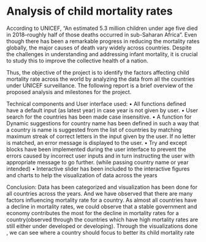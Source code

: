 # Analysis of child mortality rates

According to UNICEF, “An estimated 5.3 million children under age five died in 2018–roughly half of those deaths occurred in sub-Saharan Africa”. Even though there has been a remarkable progress in reducing the mortality rates globally, the major causes of death vary widely across countries. Despite the challenges in understanding and addressing infant mortality, it is crucial to study this to improve the collective health of a nation.

Thus, the objective of the project is to identify the factors affecting child mortality rate across the world by analyzing the data from all the countries under UNICEF surveillance. The following report is a brief overview of the proposed analysis and milestones for the project.

Technical components and User interface used:
• All functions defined have a default input (as latest year) in case year is not given by
user.
• User search for the countries has been made case insensitive.
• A function for Dynamic suggestions for country name has been defined in such a
way that a country is name is suggested from the list of countries by matching
maximum streak of correct letters in the input given by the user. If no letter is
matched, an error message is displayed to the user.
• Try and except blocks have been implemented during the user interface to prevent
the errors caused by incorrect user inputs and in turn instructing the user with
appropriate message to go further. (while passing country name or year intended)
• Interactive slider has been included to the interactive figures and charts to help the
visualization of data across the years

Conclusion:
Data has been categorized and visualization has been done for all countries across the years.
And we have observed that there are many factors influencing mortality rate for a country. As
almost all countries have a decline in mortality rates, we could observe that a stable
government and economy contributes the most for the decline in mortality rates for a
country(observed through the countries which have high mortality rates are still either under
developed or developing). Through the visualizations done , we can see where a country
should focus to better its child mortality rate
